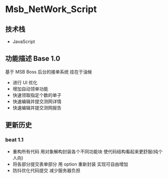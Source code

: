 # Msb_NetWork_Script

## 技术栈

- JavaScript

## 功能描述 Base 1.0

基于 MSB Boss 后台的接单系统 挂在于油候

- 进行 UI 优化
- 增加自动领单功能
- 快速领取指定个数的单子
- 快速编辑并提交测网详情
- 快速编辑并提交测网报告

## 更新历史

### beat 1.1

- 重构所有代码 用对象解构封装各个不同功能块 使代码结构看起来更舒服(纯个人向)
- 将各部分提交表单部分 用 option 重新封装 实现可自由增加
- 防抖优化代码提交 减少服务器负担
